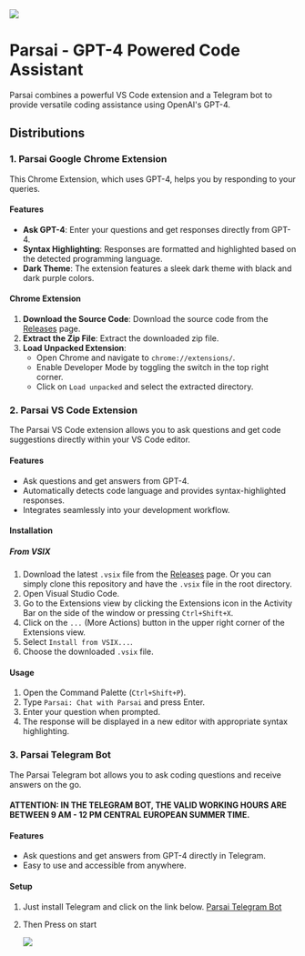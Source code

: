 
<img src='https://github.com/parsabe/Parsai/blob/main/main.jpg'>

# Parsai - GPT-4 Powered Code Assistant

Parsai combines a powerful VS Code extension and a Telegram bot to provide versatile coding assistance using OpenAI's GPT-4. 

## Distributions

### 1. Parsai Google Chrome Extension
This Chrome Extension, which uses GPT-4,  helps you by responding to your queries.

#### Features
- **Ask GPT-4**: Enter your questions and get responses directly from GPT-4.
- **Syntax Highlighting**: Responses are formatted and highlighted based on the detected programming language.
- **Dark Theme**: The extension features a sleek dark theme with black and dark purple colors.

#### Chrome Extension
1. **Download the Source Code**: Download the source code from the [Releases](https://github.com/your-username/parsai/releases) page.
2. **Extract the Zip File**: Extract the downloaded zip file.
3. **Load Unpacked Extension**:
   - Open Chrome and navigate to `chrome://extensions/`.
   - Enable Developer Mode by toggling the switch in the top right corner.
   - Click on `Load unpacked` and select the extracted directory.

### 2. Parsai VS Code Extension

The Parsai VS Code extension allows you to ask questions and get code suggestions directly within your VS Code editor.

#### Features

- Ask questions and get answers from GPT-4.
- Automatically detects code language and provides syntax-highlighted responses.
- Integrates seamlessly into your development workflow.

#### Installation


##### From VSIX

1. Download the latest `.vsix` file from the [Releases](https://github.com/your-username/parsai/releases) page. Or you can simply clone this repository and have the `.vsix` file in the root directory.
2. Open Visual Studio Code.
3. Go to the Extensions view by clicking the Extensions icon in the Activity Bar on the side of the window or pressing `Ctrl+Shift+X`.
4. Click on the `...` (More Actions) button in the upper right corner of the Extensions view.
5. Select `Install from VSIX...`.
6. Choose the downloaded `.vsix` file.

#### Usage

1. Open the Command Palette (`Ctrl+Shift+P`).
2. Type `Parsai: Chat with Parsai` and press Enter.
3. Enter your question when prompted.
4. The response will be displayed in a new editor with appropriate syntax highlighting.

### 3. Parsai Telegram Bot

The Parsai Telegram bot allows you to ask coding questions and receive answers on the go.
#### ATTENTION: IN THE TELEGRAM BOT, THE VALID WORKING HOURS ARE BETWEEN 9 AM - 12 PM CENTRAL EUROPEAN SUMMER TIME.

#### Features

- Ask questions and get answers from GPT-4 directly in Telegram.
- Easy to use and accessible from anywhere.

#### Setup

1. Just install Telegram and click on the link below.
<a href="https://t.me/Parssaibot">Parsai Telegram Bot</a>
2. Then Press on start

   <img src='https://github.com/parsabe/Parsai/blob/main/telegram.jpg'>
   <br/>



